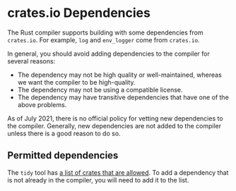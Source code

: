 # crates.io Dependencies

The Rust compiler supports building with some dependencies from `crates.io`.
For example, `log` and `env_logger` come from `crates.io`.

In general, you should avoid adding dependencies to the compiler for several
reasons:

- The dependency may not be high quality or well-maintained, whereas we want
  the compiler to be high-quality.
- The dependency may not be using a compatible license.
- The dependency may have transitive dependencies that have one of the above
  problems.

As of <!-- date: 2021-07 --> July 2021, there is no official policy for vetting
new dependencies to the compiler. Generally, new dependencies are not added 
to the compiler unless there is a good reason to do so.

## Permitted dependencies

The `tidy` tool has [a list of crates that are allowed]. To add a
dependency that is not already in the compiler, you will need to add it to the list.

[a list of crates that are allowed]: https://github.com/rust-lang/rust/blob/19ecce332e56941ea0dd2a805270faa102acdb14/src/tools/tidy/src/deps.rs#L59
